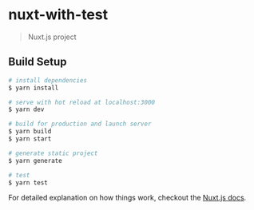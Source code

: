 # nuxt-with-test

> Nuxt.js project

## Build Setup

```bash
# install dependencies
$ yarn install

# serve with hot reload at localhost:3000
$ yarn dev

# build for production and launch server
$ yarn build
$ yarn start

# generate static project
$ yarn generate

# test
$ yarn test
```

For detailed explanation on how things work, checkout the [Nuxt.js docs](https://github.com/nuxt/nuxt.js).
